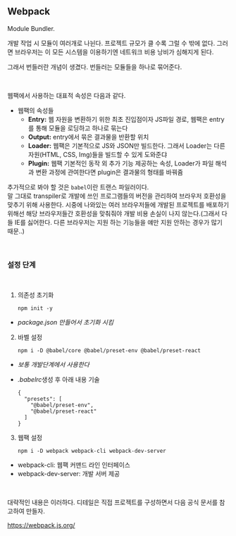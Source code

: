 ## Webpack

Module Bundler.

개발 작업 시 모듈이 여러개로 나뉜다. 프로젝트 규모가 클 수록 그럴 수 밖에 없다. 그러면 브라우저는 이 모든 시스템을 이용하기엔 네트워크 비용 낭비가 심해지게 된다.

그래서 번들러란 개념이 생겼다. 번들러는 모듈들을 하나로 묶어준다.

<br>

웹팩에서 사용하는 대표적 속성은 다음과 같다.

- 웹팩의 속성들
  - **Entry:** 웹 자원을 변환하기 위한 최초 진입점이자 JS파일 경로, 웹팩은 entry를 통해 모듈을 로딩하고 하나로 묶는다
  - **Output:** entry에서 묶은 결과물을 반환할 위치
  - **Loader:** 웹팩은 기본적으로 JS와 JSON만 빌드한다. 그래서 Loader는 다른 자원(HTML, CSS, Img)들을 빌드할 수 있게 도와준댜
  - **Plugin:** 웹팩 기본적인 동작 외 추가 기능 제공하는 속성, Loader가 파일 해석과 변환 과정에 관여한다면 plugin은 결과물의 형태를 바꿔쥼

추가적으로 봐야 할 것은 `babel`이란 트랜스 파일러이다.  
말 그대로 transpiler로 개발에 쓰인 프로그램들의 버전을 관리하여 브라우저 호환성을 맞추기 위해 사용한다. 시중에 나와있는 여러 브라우저들에 개발된 프로젝트를 배포하기 위해선 해당 브라우저들간 호환성을 맞춰줘야 개발 비용 손실이 나지 않는다.(그래서 다들 IE를 싫어한다. 다른 브라우저는 지원 하는 기능들을 얘만 지원 안하는 경우가 많기 때문..)

<br>

### 설정 단계

<br>

1. 의존성 초기화

   `npm init -y`

- _package.json 만들어서 초기화 시킴_

2. 바벨 설정

   `npm i -D @babel/core @babel/preset-env @babel/preset-react`

- _보통 개발단계에서 사용한다_

- *.babelrc*생성 후 아래 내용 기술
  ```
  {
    "presets": [
      "@babel/preset-env",
      "@babel/preset-react"
    ]
  }
  ```

3. 웹팩 설정

   `npm i -D webpack webpack-cli webpack-dev-server`

- webpack-cli: 웹팩 커맨드 라인 인터페이스
- webpack-dev-server: 개발 서버 제공

<br>

대략적인 내용은 이러하다. 디테일은 직접 프로젝트를 구성하면서 다음 공식 문서를 참고하여 만들자.

https://webpack.js.org/
